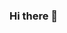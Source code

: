 ### Hi there 👋

<!--
**truonghuy1011/truonghuy1011** is a ✨ _special_ ✨ repository because its `README.md` (this file) appears on your GitHub profile.

Here are some ideas to get you started:

- 🔭 I’m currently working on 
- 🌱 I’m currently learning about Data Science
- 👯 I’m looking to collaborate on Blockchain with someone 
- 🤔 I’m looking for help with Big data processing 
- 💬 Ask me about anything, I'll answer them to the best of my ability
- 📫 How to reach me linkedin.com/in/trường-huy-lê-059ba41b8 
- 😄 Pronouns: He
- ⚡ Fun fact: I afraid of snake
-->
